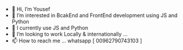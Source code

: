 - 👋 Hi, I’m Yousef
- 👀 I’m interested in BcakEnd and FrontEnd development using JS and Python
- 🌱 I currently use JS and Python
- 💞️ I’m looking to work Locally & internationally ...
- 📫 How to reach me ... whatsapp [ 00962790743103 ]

<!---
Yousef-010/Yousef-010 is a ✨ special ✨ repository because its `README.md` (this file) appears on your GitHub profile.
You can click the Preview link to take a look at your changes.
--->
